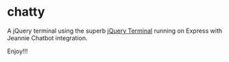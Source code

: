 chatty
======

A jQuery terminal using the superb [jQuery Terminal](http://terminal.jcubic.pl/) running on Express with Jeannie Chatbot integration.

Enjoy!!!
